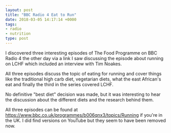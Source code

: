 ```yaml
---
layout: post
title: "BBC Radio 4 Eat to Run"
date: 2018-03-05 14:17:14 +0000
tags:
- radio
- nutrition
type: post
---
```


I discovered three interesting episodes of The Food Programme on BBC Radio 4 the other day via a link I saw discussing the episode about running on LCHF which included an interview with Tim Noakes.

All three episodes discuss the topic of eating for running and cover things like the traditional high carb diet, vegetarian diets, what the east African's eat and finally the third in the series covered LCHF.

No definitive "best diet" decision was made, but it was interesting to hear the discussion about the different diets and the research behind them.

All three episodes can be found at <https://www.bbc.co.uk/programmes/b006qnx3/topics/Running> if you're in the UK. I did find versions on YouTube but they seem to have been removed now.
